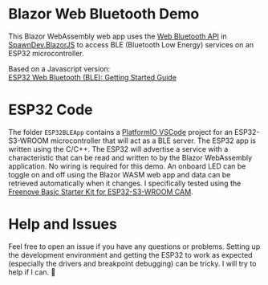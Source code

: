 ﻿# Blazor Web Bluetooth Demo
This Blazor WebAssembly web app uses the [Web Bluetooth API](https://developer.mozilla.org/en-US/docs/Web/API/Web_Bluetooth_API) in [SpawnDev.BlazorJS](https://github.com/LostBeard/SpawnDev.BlazorJS) to access BLE (Bluetooth Low Energy) services on an ESP32 microcontroller.

Based on a Javascript version:  
[ESP32 Web Bluetooth (BLE): Getting Started Guide](https://randomnerdtutorials.com/esp32-web-bluetooth/)

# ESP32 Code
The folder `ESP32BLEApp` contains a [PlatformIO VSCode](https://platformio.org/install/ide?install=vscode) project for an ESP32-S3-WROOM microcontroller that will act as a BLE server. 
The ESP32 app is written using the C/C++.
The ESP32 will advertise a service with a characteristic that can be read and written to by the Blazor WebAssembly application. No wiring is required for this demo. An onboard LED can be toggle on and off using the Blazor WASM web app and data can be retrieved automatically when it changes.
I specifically tested using the [Freenove Basic Starter Kit for ESP32-S3-WROOM CAM](https://store.freenove.com/products/fnk0084).

# Help and Issues
Feel free to open an issue if you have any questions or problems. Setting up the development environment and getting the ESP32 to work as expected (especially the drivers and breakpoint debugging) can be tricky. I will try to help if I can. 🖖
